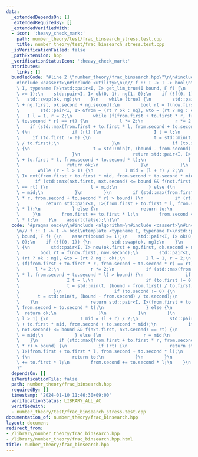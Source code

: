 ```yaml
---
data:
  _extendedDependsOn: []
  _extendedRequiredBy: []
  _extendedVerifiedWith:
  - icon: ':heavy_check_mark:'
    path: number_theory/test/frac_binsearch_stress.test.cpp
    title: number_theory/test/frac_binsearch_stress.test.cpp
  _isVerificationFailed: false
  _pathExtension: hpp
  _verificationStatusIcon: ':heavy_check_mark:'
  attributes:
    links: []
  bundledCode: "#line 2 \"number_theory/frac_binsearch.hpp\"\n\n#include <algorithm>\n\
    #include <cassert>\n#include <utility>\n\n// f :: I -> I -> bool\ntemplate <typename\
    \ I, typename F>\nstd::pair<I, I> get_lim_true(I bound, F f) {\n    assert(bound\
    \ >= 1);\n    std::pair<I, I> ok(0, 1), ng(1, 0);\n    if (!f(0, 1)) {\n     \
    \   std::swap(ok, ng);\n    }\n    while (true) {\n        std::pair<I, I> now(ok.first\
    \ + ng.first, ok.second + ng.second);\n        bool rt = f(now.first, now.second);\n\
    \        std::pair<I, I> &from = (rt ? ok : ng), &to = (rt ? ng : ok);\n     \
    \   I l = 1, r = 2;\n        while (f(from.first + to.first * r, from.second +\
    \ to.second * r) == rt) {\n            l *= 2;\n            r *= 2;\n        \
    \    if (std::max(from.first + to.first * l, from.second + to.second * l) > bound)\
    \ {\n                if (rt) {\n                    I t = l;\n               \
    \     if (to.first != 0) {\n                        t = std::min(t, (bound - from.first)\
    \ / to.first);\n                    }\n                    if (to.second != 0)\
    \ {\n                        t = std::min(t, (bound - from.second) / to.second);\n\
    \                    }\n                    return std::pair<I, I>(from.first\
    \ + to.first * t, from.second + to.second * t);\n                } else {\n  \
    \                  return ok;\n                }\n            }\n        }\n \
    \       while (r - l > 1) {\n            I mid = (l + r) / 2;\n            std::pair<I,\
    \ I> nxt(from.first + to.first * mid, from.second + to.second * mid);\n      \
    \      if (std::max(nxt.first, nxt.second) <= bound && f(nxt.first, nxt.second)\
    \ == rt) {\n                l = mid;\n            } else {\n                r\
    \ = mid;\n            }\n        }\n        if (std::max(from.first + to.first\
    \ * r, from.second + to.second * r) > bound) {\n            if (rt) {\n      \
    \          return std::pair<I, I>(from.first + to.first * l, from.second + to.second\
    \ * l);\n            } else {\n                return to;\n            }\n   \
    \     }\n        from.first += to.first * l;\n        from.second += to.second\
    \ * l;\n    }\n    assert(false);\n}\n"
  code: "#pragma once\n\n#include <algorithm>\n#include <cassert>\n#include <utility>\n\
    \n// f :: I -> I -> bool\ntemplate <typename I, typename F>\nstd::pair<I, I> get_lim_true(I\
    \ bound, F f) {\n    assert(bound >= 1);\n    std::pair<I, I> ok(0, 1), ng(1,\
    \ 0);\n    if (!f(0, 1)) {\n        std::swap(ok, ng);\n    }\n    while (true)\
    \ {\n        std::pair<I, I> now(ok.first + ng.first, ok.second + ng.second);\n\
    \        bool rt = f(now.first, now.second);\n        std::pair<I, I> &from =\
    \ (rt ? ok : ng), &to = (rt ? ng : ok);\n        I l = 1, r = 2;\n        while\
    \ (f(from.first + to.first * r, from.second + to.second * r) == rt) {\n      \
    \      l *= 2;\n            r *= 2;\n            if (std::max(from.first + to.first\
    \ * l, from.second + to.second * l) > bound) {\n                if (rt) {\n  \
    \                  I t = l;\n                    if (to.first != 0) {\n      \
    \                  t = std::min(t, (bound - from.first) / to.first);\n       \
    \             }\n                    if (to.second != 0) {\n                 \
    \       t = std::min(t, (bound - from.second) / to.second);\n                \
    \    }\n                    return std::pair<I, I>(from.first + to.first * t,\
    \ from.second + to.second * t);\n                } else {\n                  \
    \  return ok;\n                }\n            }\n        }\n        while (r -\
    \ l > 1) {\n            I mid = (l + r) / 2;\n            std::pair<I, I> nxt(from.first\
    \ + to.first * mid, from.second + to.second * mid);\n            if (std::max(nxt.first,\
    \ nxt.second) <= bound && f(nxt.first, nxt.second) == rt) {\n                l\
    \ = mid;\n            } else {\n                r = mid;\n            }\n    \
    \    }\n        if (std::max(from.first + to.first * r, from.second + to.second\
    \ * r) > bound) {\n            if (rt) {\n                return std::pair<I,\
    \ I>(from.first + to.first * l, from.second + to.second * l);\n            } else\
    \ {\n                return to;\n            }\n        }\n        from.first\
    \ += to.first * l;\n        from.second += to.second * l;\n    }\n    assert(false);\n\
    }"
  dependsOn: []
  isVerificationFile: false
  path: number_theory/frac_binsearch.hpp
  requiredBy: []
  timestamp: '2024-01-10 11:46:30+09:00'
  verificationStatus: LIBRARY_ALL_AC
  verifiedWith:
  - number_theory/test/frac_binsearch_stress.test.cpp
documentation_of: number_theory/frac_binsearch.hpp
layout: document
redirect_from:
- /library/number_theory/frac_binsearch.hpp
- /library/number_theory/frac_binsearch.hpp.html
title: number_theory/frac_binsearch.hpp
---
```

